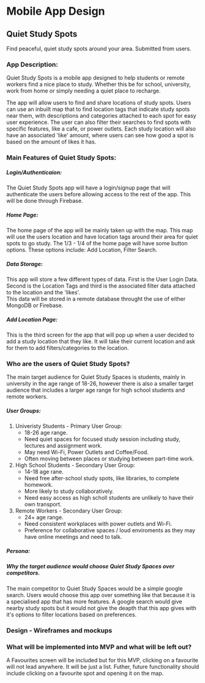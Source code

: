 # Mobile App Design

## Quiet Study Spots
Find peaceful, quiet study spots around your area. Submitted from users.

### App Description:
Quiet Study Spots is a mobile app designed to help students or remote workers find a nice place to study. Whether this be for school, university, work from home or simply needing a quiet place to recharge.

The app will allow users to find and share locations of study spots. Users can use an inbuilt map that to find location tags that indicate study spots near them, with descriptions and categories attached to each spot for easy user experience. The user can also filter their searches to find spots with specific features, like a cafe, or power outlets. Each study location will also have an associated 'like' amount, where users can see how good a spot is based on the amount of likes it has.

### Main Features of Quiet Study Spots:
##### Login/Authenticaion:
The Quiet Study Spots app will have a login/signup page that will authenticate the users before allowing access to the rest of the app. This will be done through Firebase.

##### Home Page:
The home page of the app will be mainly taken up with the map. This map will use the users location and have location tags around their area for quiet spots to go study.
The 1/3 - 1/4 of the home page will have some button options. These options include: Add Location, Filter Search.

##### Data Storage:
This app will store a few different types of data. First is the User Login Data. Second is the Location Tags and third is the associated filter data attached to the location and the 'likes'.</br>
This data will be stored in a remote database throught the use of either MongoDB or Firebase.

##### Add Location Page:
This is the third screen for the app that will pop up when a user decided to add a study location that they like. It will take their current location and ask for them to add filters/categories to the location.


### Who are the users of Quiet Study Spots?
The main target audience for Quiet Study Spaces is students, mainly in university in the age range of 18-26, however there is also a smaller target audience that includes a larger age range for high school students and remote workers. 

##### User Groups:
1. Univeristy Students - Primary User Group:
    - 18-26 age range.
    - Need quiet spaces for focused study session including study, lectures and assignment work.
    - May need Wi-Fi, Power Outlets and Coffee/Food.
    - Often moving between places or studying between part-time work.
2. High School Students - Secondary User Group:
    - 14-18 age rane.
    - Need free after-school study spots, like libraries, to complete homework.
    - More likely to study collaboratively.
    - Need easy access as high scholl students are unlikely to have their own transport.
3. Remote Workers - Secondary User Group:
    - 24+ age range.
    - Need consistent workplaces with power outlets and Wi-Fi.
    - Preference for collaborative spaces / loud enviroments as they may have online meetings and need to talk.

##### Persona:

##### Why the target audience would choose Quiet Study Spaces over competitors.
The main competitor to Quiet Study Spaces would be a simple google search. Users would choose this app over something like that because it is a specialised app that has more features. A google search would give nearby study spots but it would not give the deapth that this app gives with it's options to filter locations based on preferences.


### Design - Wireframes and mockups

### What will be implemented into MVP and what will be left out?
A Favourites screen will be included but for this MVP, clicking on a favourite will not lead anywhere. It will be just a list. Futher, future functionality should include clicking on a favourite spot and opening it on the map.